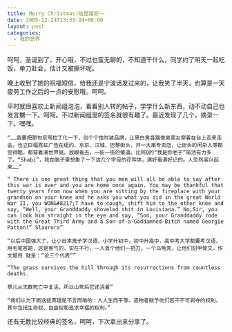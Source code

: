 ```yaml
---
title: Merry Christmas!哈里路亚～
date: 2005-12-24T13:33:24+00:00
layout: post
categories:
  - 我的世界
---
```


呵呵，圣诞到了，开心哦，不过也蛮无聊的，不知道干什么，同学约了明天一起吃饭，单刀赴会，估计又被撅坏呢。

晚上收到了她的祝福短信，给我还是宁波话发过来的，让我笑了半天，也算是一天疲劳工作之后的一点的安慰哦。呵呵。

平时就很喜欢上新闻组泡泡，看看别人转的帖子，学学什么新东西，动不动自己也发言嬲一下。呵呵。不过新闻组里的签名就很有趣了。最近发现了几个，摘录一下。嘿嘿。

	“……我要把那句京骂拉丁化一下，创个个性时装品牌，让黑白黄各路俊男美女穿着在台上走来走去。也立巨幅霓虹广告在纽约、东京、汉城、巴黎街头，开一大串专卖店，让街头的闲杂人等都觉得酷，都穿着满世界晃。放眼看去，一街一街的傻逼。比阿Q的“我是你老子”简洁有力多了。“Shabi”，我在脑子里想象了一下这几个字母的花写体，满好看满好记的。人忽然高兴起来……”

	“ There is one great thing that you men will all be able to say after this war is over and you are home once again. You may be thankful that twenty years from now when you are sitting by the fireplace with your grandson on your knee and he asks you what you did in the great World War II, you WON&#8217;T have to cough, shift him to the other knee and say, “Well, your Granddaddy shoveled shit in Louisiana.” No,Sir, you can look him straight in the eye and say, “Son, your Granddaddy rode with the Great Third Army and a Son-of-a-Goddamned-Bitch named Georgie Patton!” Slaurora”

	“以后中国强大了，让小日本鬼子学汉语，小学升初中，初中升高中，高中考大学都要考汉语，用毛笔答题，这是客气的，实在不行，一人丢个他们一把刀，一个乌龟壳，让他们刻甲骨文，作文题目 就是：“论三个代表””

	“The grass survives the hill through its resurrections from countless deaths.

	草儿从无数死亡中复活，所以山死后它还活着”

	“我们认为下面这些真理是不言而喻的：人人生而平等，造物者赋予他们若干不可剥夺的权利， 其中包括生命权、自由权和追求幸福的权利。”

还有无数比较经典的签名，呵呵，下次拿出来分享了。